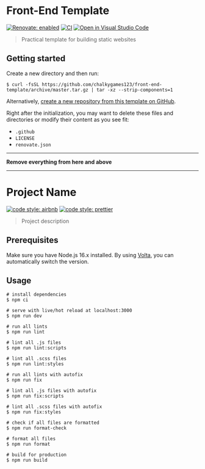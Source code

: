# Front-End Template

[![Renovate: enabled](https://img.shields.io/badge/Renovate-enabled-brightgreen?logo=RenovateBot&logoColor=fff)](https://renovatebot.com/)
[![CI](https://github.com/chalkygames123/front-end-template/actions/workflows/ci.yaml/badge.svg)](https://github.com/chalkygames123/front-end-template/actions/workflows/ci.yaml)
[![Open in Visual Studio Code](https://open.vscode.dev/badges/open-in-vscode.svg)](https://open.vscode.dev/chalkygames123/front-end-template)

> Practical template for building static websites

## Getting started

Create a new directory and then run:

```shell
$ curl -fsSL https://github.com/chalkygames123/front-end-template/archive/master.tar.gz | tar -xz --strip-components=1
```

Alternatively, [create a new repository from this template on GitHub](https://github.com/chalkygames123/front-end-template/generate).

Right after the initialization, you may want to delete these files and directories or modify their content as you see fit:

- `.github`
- `LICENSE`
- `renovate.json`

---

**Remove everything from here and above**

---

# Project Name

[![code style: airbnb](https://img.shields.io/badge/code_style-airbnb-ff5a5f?logo=airbnb&logoColor=fff)](https://github.com/airbnb/javascript)
[![code style: prettier](https://img.shields.io/badge/code_style-prettier-ff69b4?logo=prettier&logoColor=fff)](https://github.com/prettier/prettier)

> Project description

## Prerequisites

Make sure you have Node.js 16.x installed. By using [Volta](https://volta.sh/), you can automatically switch the version.

## Usage

```shell
# install dependencies
$ npm ci

# serve with live/hot reload at localhost:3000
$ npm run dev

# run all lints
$ npm run lint

# lint all .js files
$ npm run lint:scripts

# lint all .scss files
$ npm run lint:styles

# run all lints with autofix
$ npm run fix

# lint all .js files with autofix
$ npm run fix:scripts

# lint all .scss files with autofix
$ npm run fix:styles

# check if all files are formatted
$ npm run format-check

# format all files
$ npm run format

# build for production
$ npm run build
```
